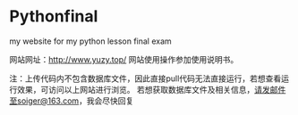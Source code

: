 # Pythonfinal
my website for my python lesson final exam
 
网站网址：http://www.yuzy.top/
网站使用操作参加使用说明书。
 
注：上传代码内不包含数据库文件，因此直接pull代码无法直接运行，若想查看运行效果，可访问以上网站进行浏览。
若想获取数据库文件及相关信息，请发邮件至soiger@163.com，我会尽快回复

 

